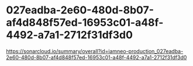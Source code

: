 # 027eadba-2e60-480d-8b07-af4d848f57ed-16953c01-a48f-4492-a7a1-2712f31df3d0
https://sonarcloud.io/summary/overall?id=iamneo-production_027eadba-2e60-480d-8b07-af4d848f57ed-16953c01-a48f-4492-a7a1-2712f31df3d0

